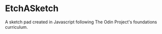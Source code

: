 # EtchASketch
A sketch pad created in Javascript following The Odin Project's foundations curriculum.
